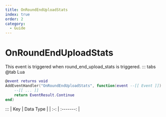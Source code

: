 ```yaml
---
title: OnRoundEndUploadStats
index: true
order: 2
category:
  - Guide
---
```


# OnRoundEndUploadStats
This event is triggered when round_end_upload_stats is triggered.
::: tabs
@tab Lua
```lua
@event returns void
AddEventHandler("OnRoundEndUploadStats", function(event --[[ Event ]])
    --[[ ... ]]
    return EventResult.Continue
end)
```

:::
| Key | Data Type |
| :-: | :-------: |